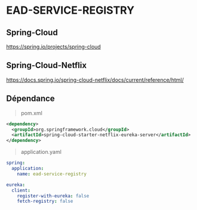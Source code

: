 # EAD-SERVICE-REGISTRY
## Spring-Cloud
<https://spring.io/projects/spring-cloud>
## Spring-Cloud-Netflix
<https://docs.spring.io/spring-cloud-netflix/docs/current/reference/html/>
## Dépendance
>pom.xml
```xml
<dependency>
  <groupId>org.springframework.cloud</groupId>
  <artifactId>spring-cloud-starter-netflix-eureka-server</artifactId>
</dependency>
```
>application.yaml
```yaml
spring:
  application:
    name: ead-service-registry

eureka:
  client:
    register-with-eureka: false
    fetch-registry: false
```
